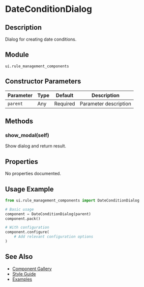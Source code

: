 # DateConditionDialog

## Description
Dialog for creating date conditions.

## Module
`ui.rule_management_components`

## Constructor Parameters
| Parameter | Type | Default | Description |
|-----------|------|---------|-------------|
| `parent` | Any | Required | Parameter description |

## Methods
### show_modal(self)
Show dialog and return result.


## Properties
No properties documented.

## Usage Example

```python
from ui.rule_management_components import DateConditionDialog

# Basic usage
component = DateConditionDialog(parent)
component.pack()

# With configuration
component.configure(
    # Add relevant configuration options
)
```

## See Also
- [Component Gallery](../gallery.md)
- [Style Guide](../style-guide/README.md)
- [Examples](../examples/dateconditiondialog.py)
